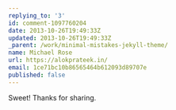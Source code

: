```yaml
---
replying_to: '3'
id: comment-1097760204
date: 2013-10-26T19:49:33Z
updated: 2013-10-26T19:49:33Z
_parent: /work/minimal-mistakes-jekyll-theme/
name: Michael Rose
url: https://alokprateek.in/
email: 1ce71bc10b86565464b612093d89707e
published: false
---
```


Sweet! Thanks for sharing.
